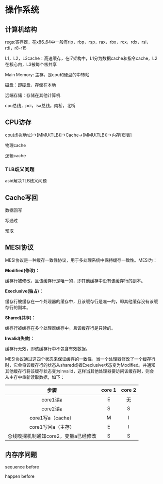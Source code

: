 # 操作系统

## 计算机结构

regs:寄存器，在x86_64中一般有rip，rbp，rsp，rax，rbx，rcx，rdx，rsi，rdi，r8-r15

L1，L2，L3cache：高速缓存，在i7架构中，L1分为数据cache和指令cache，L2在核心内，L3被每个核共享

Main Memory: 主存，是cpu和硬盘的中转站

磁盘：即硬盘，存储在本地

远端存储：存储在其他计算机

cpu总线，pci，isa总线，南桥，北桥

## CPU访存

cpu(虚拟地址)->[MMU(TLB)]->Cache->[MMU(TLB)]->内存[页表]

物理cache

逻辑cache

### TLB歧义问题

asid解决TLB歧义问题

## Cache写回

数据回写

写通过

预取

## MESI协议

MESI协议是一种缓存一致性协议，用于多处理系统中保持缓存一致性。MESI为：

**Modified(修改)：**

缓存行被修改，且该缓存行是唯一的，即其他缓存中没有该缓存行的副本。

**Execlusive(独占)：**

缓存行被缓存在一个处理器的缓存中，且该缓存行是唯一的，即其他缓存没有该缓存行的副本。

**Shared(共享)：**

缓存行被缓存在多个处理器缓存中。且该缓存行是只读的。

**Invalid(失效)：**

缓存行无效，即该缓存行中不包含有效数据。

MESI协议通过这四个状态来保证缓存的一致性，当一个处理器修改了一个缓存行时，它会将该缓存行的状态从shared或者Execlusive状态变为Modified。并通知其他缓存行将该缓存状态变为Invalid，这样当其他处理器要访问该缓存时，则会从主存中重新读取数据，如下：

|                 步骤                 | core 1 | core 2 |
| :----------------------------------: | :----: | :----: |
|               core1读a               |   E    |   无   |
|               core2读a               |   S    |   S    |
|          core1写a（cache）           |   M    |   I    |
|          core1写回a（主存）          |   E    |   I    |
| 总线嗅探机制通知core2，变量a已经修改 |   S    |   S    |

## 内存序问题

sequence before

happen before

